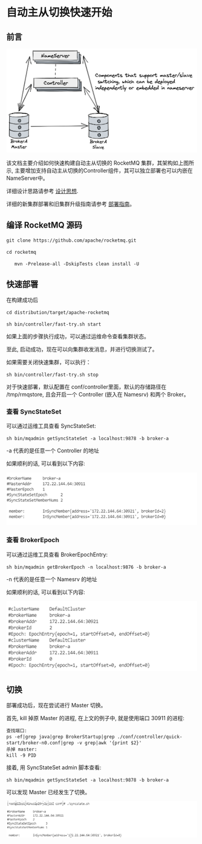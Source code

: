 # 自动主从切换快速开始

## 前言

![架构图](../image/controller/controller_design_2.png)

该文档主要介绍如何快速构建自动主从切换的 RocketMQ 集群，其架构如上图所示, 主要增加支持自动主从切换的Controller组件，其可以独立部署也可以内嵌在NameServer中。

详细设计思路请参考 [设计思想](design.md).

详细的新集群部署和旧集群升级指南请参考 [部署指南](deploy.md)。

## 编译 RocketMQ 源码

`git clone https://github.com/apache/rocketmq.git`

`cd rocketmq`

`	mvn -Prelease-all -DskipTests clean install -U`

## 快速部署

在构建成功后

`cd distribution/target/apache-rocketmq`

`sh bin/controller/fast-try.sh start`

如果上面的步骤执行成功，可以通过运维命令查看集群状态。

至此, 启动成功，现在可以向集群收发消息，并进行切换测试了。

如果需要关闭快速集群，可以执行：

`sh bin/controller/fast-try.sh stop`

对于快速部署，默认配置在 conf/controller里面，默认的存储路径在 /tmp/rmqstore, 且会开启一个 Controller (嵌入在 Namesrv) 和两个 Broker。

### 查看 SyncStateSet

可以通过运维工具查看 SyncStateSet:

`sh bin/mqadmin getSyncStateSet -a localhost:9878 -b broker-a`

-a 代表的是任意一个 Controller 的地址

如果顺利的话, 可以看到以下内容:

![image-20220605205259913](../image/controller/quick-start/syncstateset.png)

### 查看 BrokerEpoch

可以通过运维工具查看 BrokerEpochEntry:

`sh bin/mqadmin getBrokerEpoch -n localhost:9876 -b broker-a`

-n 代表的是任意一个 Namesrv 的地址

如果顺利的话, 可以看到以下内容:

![image-20220605205247476](../image/controller/quick-start/epoch.png)

## 切换

部署成功后，现在尝试进行 Master 切换。

首先, kill 掉原 Master 的进程, 在上文的例子中, 就是使用端口 30911 的进程:

```
查找端口:
ps -ef|grep java|grep BrokerStartup|grep ./conf/controller/quick-start/broker-n0.conf|grep -v grep|awk '{print $2}'
杀掉 master:
kill -9 PID
```

接着, 用 SyncStateSet admin 脚本查看:

`sh bin/mqadmin getSyncStateSet -a localhost:9878 -b broker-a`

可以发现 Master 已经发生了切换。

![image-20220605211244128](../image/controller/quick-start/changemaster.png)

